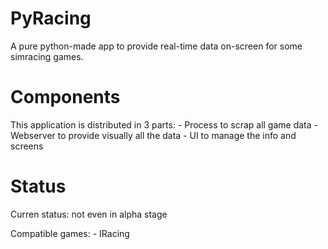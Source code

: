# PyRacing

A pure python-made app to provide real-time data on-screen for some simracing games.

# Components

This application is distributed in 3 parts:
    - Process to scrap all game data
    - Webserver to provide visually all the data
    - UI to manage the info and screens

# Status

Curren status: not even in alpha stage

Compatible games:
    - IRacing